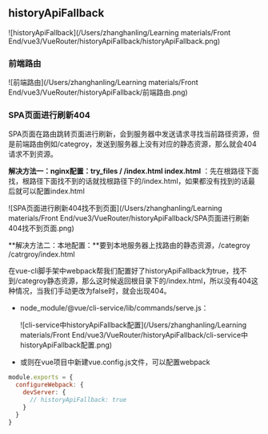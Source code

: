 ## historyApiFallback

![historyApiFallback](/Users/zhanghanling/Learning materials/Front End/vue3/VueRouter/historyApiFallback/historyApiFallback.png)

### 前端路由

![前端路由](/Users/zhanghanling/Learning materials/Front End/vue3/VueRouter/historyApiFallback/前端路由.png)

### SPA页面进行刷新404

SPA页面在路由跳转页面进行刷新，会到服务器中发送请求寻找当前路径资源，但是前端路由例如/categroy，发送到服务器上没有对应的静态资源，那么就会404请求不到资源。

**解决方法一：nginx配置：try_files   /     /index.html     index.html** ：先在根路径下面找，根路径下面找不到的话就找根路径下的/index.html，如果都没有找到的话最后就可以配置index.html

![SPA页面进行刷新404找不到页面](/Users/zhanghanling/Learning materials/Front End/vue3/VueRouter/historyApiFallback/SPA页面进行刷新404找不到页面.png)

**解决方法二：本地配置：**要到本地服务器上找路由的静态资源，/categroy /catrgroy/index.html

在vue-cli脚手架中webpack帮我们配置好了historyApiFallback为true，找不到/categroy静态资源，那么这时候返回根目录下的/index.html，所以没有404这种情况，当我们手动更改为false时，就会出现404。

- node_module/@vue/cli-service/lib/commands/serve.js：

  ![cli-service中historyApiFallback配置](/Users/zhanghanling/Learning materials/Front End/vue3/VueRouter/historyApiFallback/cli-service中historyApiFallback配置.png)

- 或则在vue项目中新建vue.config.js文件，可以配置webpack

```javascript
module.exports = {
  configureWebpack: {
    devServer: {
      // historyApiFallback: true
    }
  }
}
```

